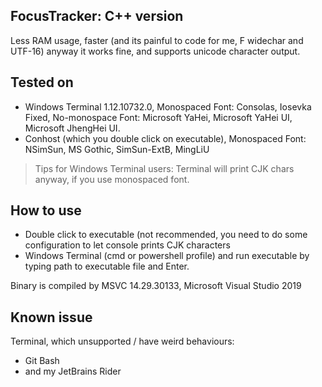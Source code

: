 ## FocusTracker: C++ version

Less RAM usage, faster (and its painful to code for me, F widechar and UTF-16)
anyway it works fine, and supports unicode character output.

## Tested on 

+ Windows Terminal 1.12.10732.0, Monospaced Font: Consolas, Iosevka Fixed, No-monospace Font: Microsoft YaHei, Microsoft YaHei UI, Microsoft JhengHei UI.
+ Conhost (which you double click on executable), Monospaced Font: NSimSun, MS Gothic, SimSun-ExtB, MingLiU

> Tips for Windows Terminal users: Terminal will print CJK chars anyway, if you use monospaced font.

## How to use

+ Double click to executable (not recommended, you need to do some configuration to let console prints CJK characters
+ Windows Terminal (cmd or powershell profile) and run executable by typing path to executable file and Enter.

Binary is compiled by MSVC 14.29.30133, Microsoft Visual Studio 2019

## Known issue

Terminal, which unsupported / have weird behaviours:

+ Git Bash
+ and my JetBrains Rider
